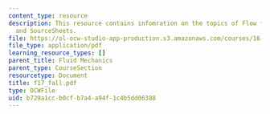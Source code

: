 ```yaml
---
content_type: resource
description: This resource contains infomration on the topics of Flow field prediction
  and SourceSheets.
file: https://ol-ocw-studio-app-production.s3.amazonaws.com/courses/16-01-unified-engineering-i-ii-iii-iv-fall-2005-spring-2006/b729a1ccb0cfb7a4a94f1c4b5dd06388_f17_fall.pdf
file_type: application/pdf
learning_resource_types: []
parent_title: Fluid Mechanics
parent_type: CourseSection
resourcetype: Document
title: f17_fall.pdf
type: OCWFile
uid: b729a1cc-b0cf-b7a4-a94f-1c4b5dd06388
---
```

